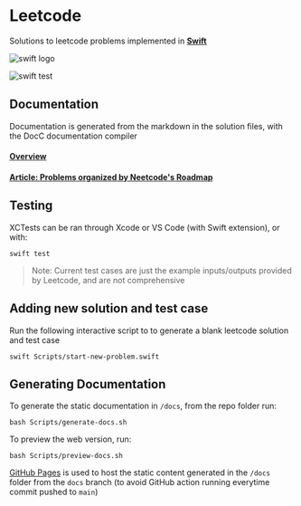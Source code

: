 # Leetcode

Solutions to leetcode problems implemented in **[Swift](https://www.swift.org/)**

![swift logo](https://www.swift.org/assets/images/swift.svg)

![swift test](https://github.com/rossmassey/leetcode/actions/workflows/swift.yml/badge.svg)

  ## Documentation

Documentation is generated from the markdown in the solution files, with the DocC documentation compiler

#### [Overview](https://rossmassey.github.io/leetcode/documentation/leetcode/)

#### [Article: Problems organized by Neetcode's Roadmap](https://rossmassey.github.io/leetcode/documentation/leetcode/index)

## Testing

XCTests can be ran through Xcode or VS Code (with Swift extension), or with:

```
swift test
```

> Note: Current test cases are just the example inputs/outputs provided by Leetcode, and are not comprehensive

## Adding new solution and test case

Run the following interactive script to to generate a blank leetcode solution and test case

```
swift Scripts/start-new-problem.swift
```
## Generating Documentation

To generate the static documentation in `/docs`, from the repo folder run:

```
bash Scripts/generate-docs.sh
```

To preview the web version, run:

```
bash Scripts/preview-docs.sh
```

[GitHub Pages](https://pages.github.com/) is used to host the static content generated in the `/docs` folder from the `docs` branch (to avoid GitHub action running everytime commit pushed to `main`)

